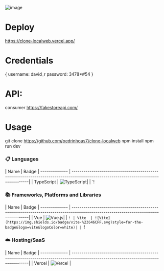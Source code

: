 ![image](https://user-images.githubusercontent.com/50623914/232834238-f167fb39-ea3a-4457-80e1-18ee9e3786ee.png)

# Deploy
 https://clone-localweb.vercel.app/

# Credentials 
 {
  username: david_r
  password: 3478*#54
 }


# API: 
 consumer https://fakestoreapi.com/


# Usage
 git clone https://github.com/pedrinhoas7/clone-localweb
 npm install
 npm run dev

### 📋 Languages
| Name           | Badge                                                                                                                                                | -------------- | --------------------------------------------------------------------------------------------------------------------------------------|
| TypeScript  | ![TypeScript](https://img.shields.io/badge/typescript-%23007ACC.svg?style=for-the-badge&logo=typescript&logoColor=white)| | `!

### 📚 Frameworks, Platforms and Libraries
| Name           | Badge                                                                                                                                                | -------------- | --------------------------------------------------------------------------------------------------------------------------------------|
| Vue  | ![Vue.js](https://img.shields.io/badge/vuejs-%2335495e.svg?style=for-the-badge&logo=vuedotjs&logoColor=%234FC08D)| | `!
| Vite  | ![Vite](https://img.shields.io/badge/vite-%23646CFF.svg?style=for-the-badge&logo=vite&logoColor=white)| | `!

### ☁️ Hosting/SaaS
| Name           | Badge                                                                                                                                                | -------------- | --------------------------------------------------------------------------------------------------------------------------------------|
| Vercel         | ![Vercel](https://img.shields.io/badge/vercel-%23000000.svg?style=for-the-badge&logo=vercel&logoColor=white)                    |

